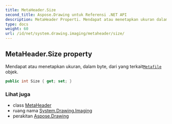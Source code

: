 ```yaml
---
title: MetaHeader.Size
second_title: Aspose.Drawing untuk Referensi .NET API
description: MetaHeader Properti. Mendapat atau menetapkan ukuran dalam byte dari yang terkaitMetafile objek.
type: docs
weight: 60
url: /id/net/system.drawing.imaging/metaheader/size/
---
```

## MetaHeader.Size property

Mendapat atau menetapkan ukuran, dalam byte, dari yang terkait[`Metafile`](../../metafile/) objek.

```csharp
public int Size { get; set; }
```

### Lihat juga

* class [MetaHeader](../)
* ruang nama [System.Drawing.Imaging](../../metaheader/)
* perakitan [Aspose.Drawing](../../../)


